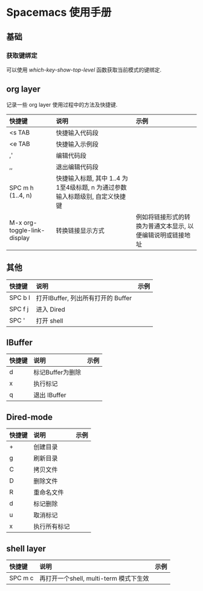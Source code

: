 # Spacemacs 使用手册 #

## 基础 ##

### 获取键绑定 ###

可以使用 *which-key-show-top-level* 函数获取当前模式的键绑定.

## org layer ##

记录一些 org layer 使用过程中的方法及快捷键.

| 快捷键 | 说明 | 示例 |
|:--|:--|:--|
| <s TAB | 快捷输入代码段 |  |
| <e TAB | 快捷输入示例段 |  |
| ,' | 编辑代码段 |  |
| ,, | 退出编辑代码段 |  |
| SPC m h (1..4, n) | 快捷输入标题, 其中 1..4 为1至4级标题, n 为通过参数输入标题级别, 自定义快捷键 |  |
| M-x org-toggle-link-display | 转换链接显示方式 | 例如将链接形式的转换为普通文本显示, 以便编辑说明或链接地址 |

## 其他 ##

| 快捷键 | 说明 | 示例 |
|:--|:--|:--|
| SPC b I | 打开IBuffer, 列出所有打开的 Buffer | |
| SPC f j | 进入 Dired | |
| SPC ' | 打开 shell | |

## IBuffer ##

| 快捷键 | 说明 | 示例 |
|:--|:--|:--|
| d | 标记Buffer为删除 | |
| x | 执行标记 | |
| q | 退出 IBuffer | |

## Dired-mode ##

| 快捷键 | 说明 | 示例 |
|:--|:--|:--|
| + | 创建目录 | |
| g | 刷新目录 | |
| C | 拷贝文件 | |
| D | 删除文件 | |
| R | 重命名文件 | |
| d | 标记删除 | |
| u | 取消标记 | |
| x | 执行所有标记 | |

## shell layer ##

| 快捷键 | 说明 | 示例 |
|:--|:--|:--|
| SPC m c | 再打开一个shell, multi-term 模式下生效 | |
